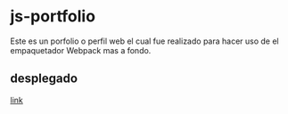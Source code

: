 # js-portfolio

Este es un porfolio o perfil web el cual fue realizado para hacer uso de el empaquetador Webpack mas a fondo.

## desplegado
 [link](https://main--darling-semifreddo-c5bb5c.netlify.app/ "Profile link")